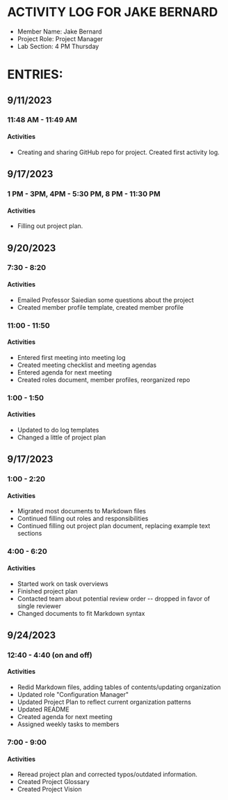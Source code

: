 # ACTIVITY LOG FOR JAKE BERNARD
- Member Name: Jake Bernard
- Project Role: Project Manager
- Lab Section: 4 PM Thursday

# ENTRIES:
## 9/11/2023
### 11:48 AM - 11:49 AM
#### Activities
- Creating and sharing GitHub repo for project. Created first activity log.

## 9/17/2023
### 1 PM - 3PM, 4PM - 5:30 PM, 8 PM - 11:30 PM
#### Activities
- Filling out project plan.

## 9/20/2023
### 7:30 - 8:20
#### Activities
- Emailed Professor Saiedian some questions about the project
- Created member profile template, created member profile

### 11:00 - 11:50
#### Activities
  - Entered first meeting into meeting log
  - Created meeting checklist and meeting agendas
  - Entered agenda for next meeting
  - Created roles document, member profiles, reorganized repo

### 1:00 - 1:50
#### Activities
  - Updated to do log templates
  - Changed a little of project plan
  
## 9/17/2023
### 1:00 - 2:20
#### Activities
  - Migrated most documents to Markdown files
  - Continued filling out roles and responsibilities
  - Continued filling out project plan document, replacing example text sections

### 4:00 - 6:20
#### Activities
  - Started work on task overviews
  - Finished project plan
  - Contacted team about potential review order -- dropped in favor of single reviewer
  - Changed documents to fit Markdown syntax
  
## 9/24/2023
### 12:40 - 4:40 (on and off)
#### Activities
  - Redid Markdown files, adding tables of contents/updating organization
  - Updated role "Configuration Manager"
  - Updated Project Plan to reflect current organization patterns
  - Updated README
  - Created agenda for next meeting
  - Assigned weekly tasks to members

### 7:00 - 9:00
#### Activities
- Reread project plan and corrected typos/outdated information.
- Created Project Glossary
- Created Project Vision
